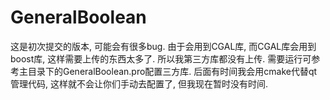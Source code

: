 # GeneralBoolean
这是初次提交的版本, 可能会有很多bug. 由于会用到CGAL库, 而CGAL库会用到boost库, 这样需要上传的东西太多了. 所以我第三方库都没有上传. 需要运行可参考主目录下的GeneralBoolean.pro配置三方库. 后面有时间我会用cmake代替qt管理代码, 这样就不会让你们手动去配置了, 但我现在暂时没有时间.
